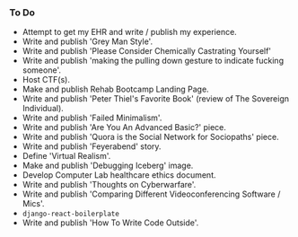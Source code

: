 ### To Do
- Attempt to get my EHR and write / publish my experience.
- Write and publish 'Grey Man Style'.
- Write and publish 'Please Consider Chemically Castrating Yourself'
- Write and publish 'making the pulling down gesture to indicate fucking someone'.
- Host CTF(s).
- Make and publish Rehab Bootcamp Landing Page.
- Write and publish 'Peter Thiel's Favorite Book' (review of The Sovereign Individual).
- Write and publish 'Failed Minimalism'.
- Write and publish 'Are You An Advanced Basic?' piece.
- Write and publish 'Quora is the Social Network for Sociopaths' piece.
- Write and publish 'Feyerabend' story.
- Define 'Virtual Realism'.
- Make and publish 'Debugging Iceberg' image.
- Develop Computer Lab healthcare ethics document.
- Write and publish 'Thoughts on Cyberwarfare'.
- Write and publish 'Comparing Different Videoconferencing Software / Mics'.
- `django-react-boilerplate`
- Write and publish 'How To Write Code Outside'.
